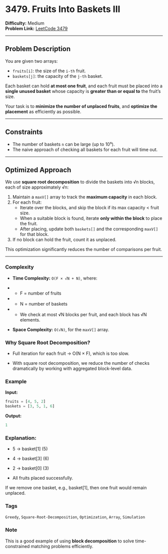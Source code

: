 # 3479. Fruits Into Baskets III

**Difficulty:** Medium  
**Problem Link:** [LeetCode 3479](https://leetcode.com/problems/fruits-into-baskets-iii)

---

## Problem Description

You are given two arrays:
- `fruits[i]`: the size of the `i-th` fruit.
- `baskets[j]`: the capacity of the `j-th` basket.

Each basket can hold **at most one fruit**, and each fruit must be placed into a **single unused basket** whose capacity is **greater than or equal to** the fruit’s size.

Your task is to **minimize the number of unplaced fruits**, and **optimize the placement** as efficiently as possible.

---

## Constraints

- The number of baskets `n` can be large (up to 10⁵).
- The naive approach of checking all baskets for each fruit will time out.

---

## Optimized Approach

We use **square root decomposition** to divide the baskets into √n blocks, each of size approximately √n:

1. Maintain a `maxV[]` array to track the **maximum capacity** in each block.
2. For each fruit:
   - Iterate over the blocks, and skip the block if its max capacity < fruit size.
   - When a suitable block is found, iterate **only within the block** to place the fruit.
   - After placing, update both `baskets[]` and the corresponding `maxV[]` for that block.
3. If no block can hold the fruit, count it as unplaced.

This optimization significantly reduces the number of comparisons per fruit.

---

### Complexity

- **Time Complexity:** `O(F × √N + N)`, where:

- - F = number of fruits

- - N = number of baskets

- - We check at most √N blocks per fruit, and each block has √N elements.

- **Space Complexity:** `O(√N)`, for the `maxV[]` array.

### Why Square Root Decomposition?

- Full iteration for each fruit → O(N × F), which is too slow.

- With square root decomposition, we reduce the number of checks dramatically by working with aggregated block-level data.

### Example

**Input:**
```python
fruits = [4, 5, 2]
baskets = [3, 5, 1, 6]
```

**Output:**
```python
1
```

### Explanation:

- 5 → basket[1] (5)

- 4 → basket[3] (6)

- 2 → basket[0] (3)

- All fruits placed successfully.

If we remove one basket, e.g., basket[1], then one fruit would remain unplaced.

### Tags

`Greedy`, `Square-Root-Decomposition`, `Optimization`, `Array`, `Simulation`

### Note

This is a good example of using **block decomposition** to solve time-constrained matching problems efficiently.